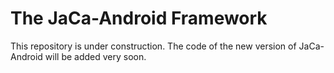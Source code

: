 # The JaCa-Android Framework

This repository is under construction. The code of the new version of JaCa-Android will be added very soon.
